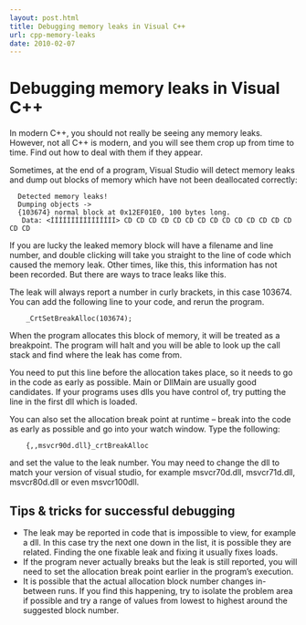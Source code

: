 ```yaml
---
layout: post.html
title: Debugging memory leaks in Visual C++
url: cpp-memory-leaks
date: 2010-02-07
---
```

# Debugging memory leaks in Visual C++

In modern C++, you should not really be seeing any memory leaks. However, not all C++ is modern, and you will see them crop up from time to time. Find out how to deal with them if they appear.

Sometimes, at the end of a program, Visual Studio will detect memory leaks and dump out blocks of memory which have not been deallocated correctly:

```
  Detected memory leaks!
  Dumping objects ->
  {103674} normal block at 0x12EF01E0, 100 bytes long.
   Data: <ÍÍÍÍÍÍÍÍÍÍÍÍÍÍÍÍ> CD CD CD CD CD CD CD CD CD CD CD CD CD CD CD CD
```

If you are lucky the leaked memory block will have a filename and line number, and double clicking will take you straight to the line of code which caused the memory leak. Other times, like this, this information has not been recorded. But there are ways to trace leaks like this.

The leak will always report a number in curly brackets, in this case 103674\. You can add the following line to your code, and rerun the program.

```
    _CrtSetBreakAlloc(103674);
```

When the program allocates this block of memory, it will be treated as a breakpoint. The program will halt and you will be able to look up the call stack and find where the leak has come from.

You need to put this line before the allocation takes place, so it needs to go in the code as early as possible. Main or DllMain are usually good candidates. If your programs uses dlls you have control of, try putting the line in the first dll which is loaded.

You can also set the allocation break point at runtime – break into the code as early as possible and go into your watch window. Type the following:

```
    {,,msvcr90d.dll}_crtBreakAlloc
```

and set the value to the leak number. You may need to change the dll to match your version of visual studio, for example msvcr70d.dll, msvcr71d.dll, msvcr80d.dll or even msvcr100dll.

## Tips & tricks for successful debugging

*   The leak may be reported in code that is impossible to view, for example a dll. In this case try the next one down in the list, it is possible they are related. Finding the one fixable leak and fixing it usually fixes loads.
*   If the program never actually breaks but the leak is still reported, you will need to set the allocation break point earlier in the program’s execution.
*   It is possible that the actual allocation block number changes in-between runs. If you find this happening, try to isolate the problem area if possible and try a range of values from lowest to highest around the suggested block number.
